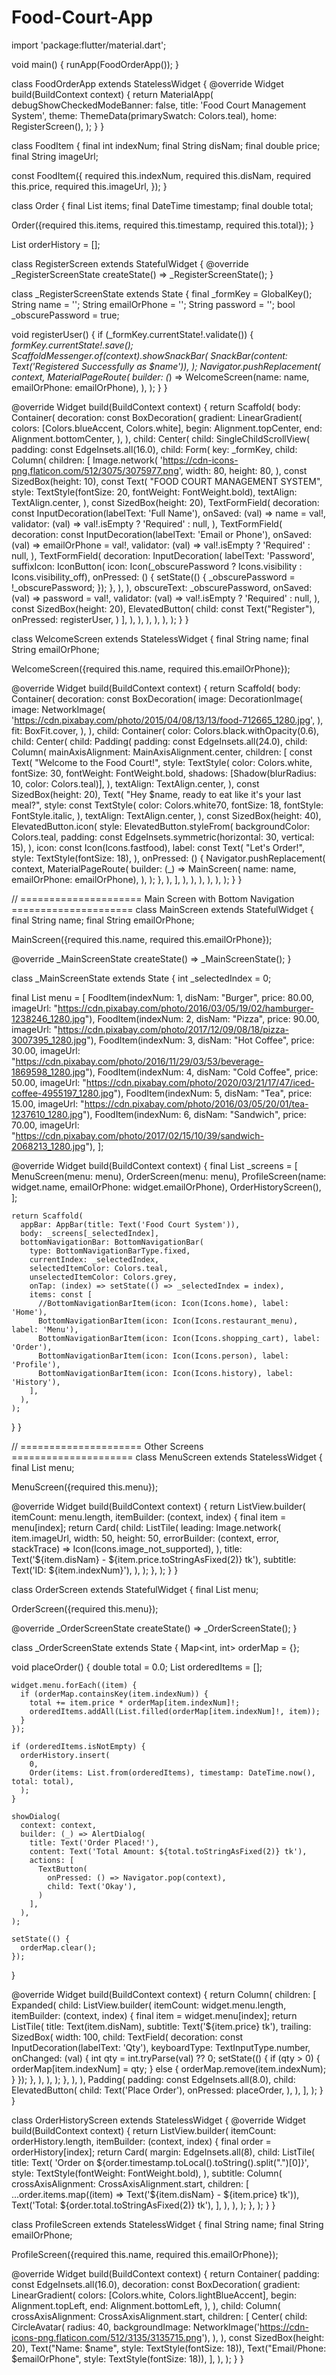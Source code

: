# Food-Court-App
import 'package:flutter/material.dart';

void main() {
  runApp(FoodOrderApp());
}

class FoodOrderApp extends StatelessWidget {
  @override
  Widget build(BuildContext context) {
    return MaterialApp(
      debugShowCheckedModeBanner: false,
      title: 'Food Court Management System',
      theme: ThemeData(primarySwatch: Colors.teal),
      home: RegisterScreen(),
    );
  }
}

class FoodItem {
  final int indexNum;
  final String disNam;
  final double price;
  final String imageUrl;

  const FoodItem({
    required this.indexNum,
    required this.disNam,
    required this.price,
    required this.imageUrl,
  });
}

class Order {
  final List<FoodItem> items;
  final DateTime timestamp;
  final double total;

  Order({required this.items, required this.timestamp, required this.total});
}

List<Order> orderHistory = [];

class RegisterScreen extends StatefulWidget {
  @override
  _RegisterScreenState createState() => _RegisterScreenState();
}

class _RegisterScreenState extends State<RegisterScreen> {
  final _formKey = GlobalKey<FormState>();
  String name = '';
  String emailOrPhone = '';
  String password = '';
  bool _obscurePassword = true;

  void registerUser() {
    if (_formKey.currentState!.validate()) {
      _formKey.currentState!.save();
      ScaffoldMessenger.of(context).showSnackBar(
        SnackBar(content: Text('Registered Successfully as $name')),
      );
      Navigator.pushReplacement(
        context,
        MaterialPageRoute(
          builder: (_) => WelcomeScreen(name: name, emailOrPhone: emailOrPhone),
        ),
      );
    }
  }

  @override
  Widget build(BuildContext context) {
    return Scaffold(
      body: Container(
        decoration: const BoxDecoration(
          gradient: LinearGradient(
            colors: [Colors.blueAccent, Colors.white],
            begin: Alignment.topCenter,
            end: Alignment.bottomCenter,
          ),
        ),
        child: Center(
          child: SingleChildScrollView(
            padding: const EdgeInsets.all(16.0),
            child: Form(
              key: _formKey,
              child: Column(
                children: [
                  Image.network(
                    'https://cdn-icons-png.flaticon.com/512/3075/3075977.png',
                    width: 80,
                    height: 80,
                  ),
                  const SizedBox(height: 10),
                  const Text(
                    "FOOD COURT MANAGEMENT SYSTEM",
                    style: TextStyle(fontSize: 20, fontWeight: FontWeight.bold),
                    textAlign: TextAlign.center,
                  ),
                  const SizedBox(height: 20),
                  TextFormField(
                    decoration: const InputDecoration(labelText: 'Full Name'),
                    onSaved: (val) => name = val!,
                    validator: (val) => val!.isEmpty ? 'Required' : null,
                  ),
                  TextFormField(
                    decoration: const InputDecoration(labelText: 'Email or Phone'),
                    onSaved: (val) => emailOrPhone = val!,
                    validator: (val) => val!.isEmpty ? 'Required' : null,
                  ),
                  TextFormField(
                    decoration: InputDecoration(
                      labelText: 'Password',
                      suffixIcon: IconButton(
                        icon: Icon(_obscurePassword ? Icons.visibility : Icons.visibility_off),
                        onPressed: () {
                          setState(() {
                            _obscurePassword = !_obscurePassword;
                          });
                        },
                      ),
                    ),
                    obscureText: _obscurePassword,
                    onSaved: (val) => password = val!,
                    validator: (val) => val!.isEmpty ? 'Required' : null,
                  ),
                  const SizedBox(height: 20),
                  ElevatedButton(
                    child: const Text("Register"),
                    onPressed: registerUser,
                  )
                ],
              ),
            ),
          ),
        ),
      ),
    );
  }
}

class WelcomeScreen extends StatelessWidget {
  final String name;
  final String emailOrPhone;

  WelcomeScreen({required this.name, required this.emailOrPhone});

  @override
  Widget build(BuildContext context) {
    return Scaffold(
      body: Container(
        decoration: const BoxDecoration(
          image: DecorationImage(
            image: NetworkImage(
              'https://cdn.pixabay.com/photo/2015/04/08/13/13/food-712665_1280.jpg',
            ),
            fit: BoxFit.cover,
          ),
        ),
        child: Container(
          color: Colors.black.withOpacity(0.6),
          child: Center(
            child: Padding(
              padding: const EdgeInsets.all(24.0),
              child: Column(
                mainAxisAlignment: MainAxisAlignment.center,
                children: [
                  const Text(
                    "Welcome to the Food Court!",
                    style: TextStyle(
                      color: Colors.white,
                      fontSize: 30,
                      fontWeight: FontWeight.bold,
                      shadows: [Shadow(blurRadius: 10, color: Colors.teal)],
                    ),
                    textAlign: TextAlign.center,
                  ),
                  const SizedBox(height: 20),
                  Text(
                    "Hey $name, ready to eat like it's your last meal?",
                    style: const TextStyle(
                      color: Colors.white70,
                      fontSize: 18,
                      fontStyle: FontStyle.italic,
                    ),
                    textAlign: TextAlign.center,
                  ),
                  const SizedBox(height: 40),
                  ElevatedButton.icon(
                    style: ElevatedButton.styleFrom(
                      backgroundColor: Colors.teal,
                      padding: const EdgeInsets.symmetric(horizontal: 30, vertical: 15),
                    ),
                    icon: const Icon(Icons.fastfood),
                    label: const Text(
                      "Let's Order!",
                      style: TextStyle(fontSize: 18),
                    ),
                    onPressed: () {
                      Navigator.pushReplacement(
                        context,
                        MaterialPageRoute(
                          builder: (_) => MainScreen(
                              name: name, emailOrPhone: emailOrPhone),
                        ),
                      );
                    },
                  ),
                ],
              ),
            ),
          ),
        ),
      ),
    );
  }
}

// ===================== Main Screen with Bottom Navigation =====================
class MainScreen extends StatefulWidget {
  final String name;
  final String emailOrPhone;

  MainScreen({required this.name, required this.emailOrPhone});

  @override
  _MainScreenState createState() => _MainScreenState();
}

class _MainScreenState extends State<MainScreen> {
  int _selectedIndex = 0;

  final List<FoodItem> menu = [
    FoodItem(indexNum: 1, disNam: "Burger", price: 80.00, imageUrl: "https://cdn.pixabay.com/photo/2016/03/05/19/02/hamburger-1238246_1280.jpg"),
    FoodItem(indexNum: 2, disNam: "Pizza", price: 90.00, imageUrl: "https://cdn.pixabay.com/photo/2017/12/09/08/18/pizza-3007395_1280.jpg"),
    FoodItem(indexNum: 3, disNam: "Hot Coffee", price: 30.00, imageUrl: "https://cdn.pixabay.com/photo/2016/11/29/03/53/beverage-1869598_1280.jpg"),
    FoodItem(indexNum: 4, disNam: "Cold Coffee", price: 50.00, imageUrl: "https://cdn.pixabay.com/photo/2020/03/21/17/47/iced-coffee-4955197_1280.jpg"),
    FoodItem(indexNum: 5, disNam: "Tea", price: 15.00, imageUrl: "https://cdn.pixabay.com/photo/2016/03/05/20/01/tea-1237610_1280.jpg"),
    FoodItem(indexNum: 6, disNam: "Sandwich", price: 70.00, imageUrl: "https://cdn.pixabay.com/photo/2017/02/15/10/39/sandwich-2068213_1280.jpg"),
  ];

  @override
  Widget build(BuildContext context) {
    final List<Widget> _screens = [
      MenuScreen(menu: menu),
      OrderScreen(menu: menu),
      ProfileScreen(name: widget.name, emailOrPhone: widget.emailOrPhone),
      OrderHistoryScreen(),
    ];

    return Scaffold(
      appBar: AppBar(title: Text('Food Court System')),
      body: _screens[_selectedIndex],
      bottomNavigationBar: BottomNavigationBar(
        type: BottomNavigationBarType.fixed,
        currentIndex: _selectedIndex,
        selectedItemColor: Colors.teal,
        unselectedItemColor: Colors.grey,
        onTap: (index) => setState(() => _selectedIndex = index),
        items: const [
          //BottomNavigationBarItem(icon: Icon(Icons.home), label: 'Home'),
          BottomNavigationBarItem(icon: Icon(Icons.restaurant_menu), label: 'Menu'),
          BottomNavigationBarItem(icon: Icon(Icons.shopping_cart), label: 'Order'),
          BottomNavigationBarItem(icon: Icon(Icons.person), label: 'Profile'),
          BottomNavigationBarItem(icon: Icon(Icons.history), label: 'History'),
        ],
      ),
    );
  }
}

// ===================== Other Screens =====================
class MenuScreen extends StatelessWidget {
  final List<FoodItem> menu;

  MenuScreen({required this.menu});

  @override
  Widget build(BuildContext context) {
    return ListView.builder(
      itemCount: menu.length,
      itemBuilder: (context, index) {
        final item = menu[index];
        return Card(
          child: ListTile(
            leading: Image.network(
              item.imageUrl,
              width: 50,
              height: 50,
              errorBuilder: (context, error, stackTrace) => Icon(Icons.image_not_supported),
            ),
            title: Text('${item.disNam} - ${item.price.toStringAsFixed(2)} tk'),
            subtitle: Text('ID: ${item.indexNum}'),
          ),
        );
      },
    );
  }
}

class OrderScreen extends StatefulWidget {
  final List<FoodItem> menu;

  OrderScreen({required this.menu});

  @override
  _OrderScreenState createState() => _OrderScreenState();
}

class _OrderScreenState extends State<OrderScreen> {
  Map<int, int> orderMap = {};

  void placeOrder() {
    double total = 0.0;
    List<FoodItem> orderedItems = [];

    widget.menu.forEach((item) {
      if (orderMap.containsKey(item.indexNum)) {
        total += item.price * orderMap[item.indexNum]!;
        orderedItems.addAll(List.filled(orderMap[item.indexNum]!, item));
      }
    });

    if (orderedItems.isNotEmpty) {
      orderHistory.insert(
        0,
        Order(items: List.from(orderedItems), timestamp: DateTime.now(), total: total),
      );
    }

    showDialog(
      context: context,
      builder: (_) => AlertDialog(
        title: Text('Order Placed!'),
        content: Text('Total Amount: ${total.toStringAsFixed(2)} tk'),
        actions: [
          TextButton(
            onPressed: () => Navigator.pop(context),
            child: Text('Okay'),
          )
        ],
      ),
    );

    setState(() {
      orderMap.clear();
    });
  }

  @override
  Widget build(BuildContext context) {
    return Column(
      children: [
        Expanded(
          child: ListView.builder(
            itemCount: widget.menu.length,
            itemBuilder: (context, index) {
              final item = widget.menu[index];
              return ListTile(
                title: Text(item.disNam),
                subtitle: Text('${item.price} tk'),
                trailing: SizedBox(
                  width: 100,
                  child: TextField(
                    decoration: const InputDecoration(labelText: 'Qty'),
                    keyboardType: TextInputType.number,
                    onChanged: (val) {
                      int qty = int.tryParse(val) ?? 0;
                      setState(() {
                        if (qty > 0) {
                          orderMap[item.indexNum] = qty;
                        } else {
                          orderMap.remove(item.indexNum);
                        }
                      });
                    },
                  ),
                ),
              );
            },
          ),
        ),
        Padding(
          padding: const EdgeInsets.all(8.0),
          child: ElevatedButton(
            child: Text('Place Order'),
            onPressed: placeOrder,
          ),
        ),
      ],
    );
  }
}

class OrderHistoryScreen extends StatelessWidget {
  @override
  Widget build(BuildContext context) {
    return ListView.builder(
      itemCount: orderHistory.length,
      itemBuilder: (context, index) {
        final order = orderHistory[index];
        return Card(
          margin: EdgeInsets.all(8),
          child: ListTile(
            title: Text(
              'Order on ${order.timestamp.toLocal().toString().split(".")[0]}',
              style: TextStyle(fontWeight: FontWeight.bold),
            ),
            subtitle: Column(
              crossAxisAlignment: CrossAxisAlignment.start,
              children: [
                ...order.items.map((item) => Text('${item.disNam} - ${item.price} tk')),
                Text('Total: ${order.total.toStringAsFixed(2)} tk'),
              ],
            ),
          ),
        );
      },
    );
  }
}

class ProfileScreen extends StatelessWidget {
  final String name;
  final String emailOrPhone;

  ProfileScreen({required this.name, required this.emailOrPhone});

  @override
  Widget build(BuildContext context) {
    return Container(
      padding: const EdgeInsets.all(16.0),
      decoration: const BoxDecoration(
        gradient: LinearGradient(
          colors: [Colors.white, Colors.lightBlueAccent],
          begin: Alignment.topLeft,
          end: Alignment.bottomLeft,
        ),
      ),
      child: Column(
        crossAxisAlignment: CrossAxisAlignment.start,
        children: [
          Center(
            child: CircleAvatar(
              radius: 40,
              backgroundImage: NetworkImage('https://cdn-icons-png.flaticon.com/512/3135/3135715.png'),
            ),
          ),
          const SizedBox(height: 20),
          Text("Name: $name", style: TextStyle(fontSize: 18)),
          Text("Email/Phone: $emailOrPhone", style: TextStyle(fontSize: 18)),
        ],
      ),
    );
  }
}
